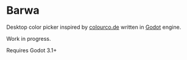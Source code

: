 # Barwa

Desktop color picker inspired by [colourco.de] written in [Godot] engine.

Work in progress.

Requires Godot 3.1+

[colourco.de]: http://colourco.de/
[Godot]: http://godotengine.org/
